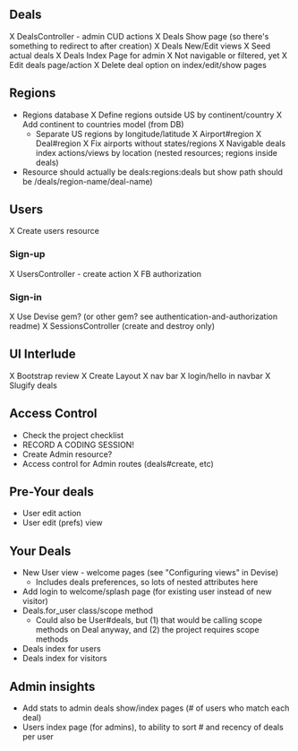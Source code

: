 ## Deals
X DealsController - admin CUD actions
X Deals Show page (so there's something to redirect to after creation)
X Deals New/Edit views
X Seed actual deals 
X Deals Index Page for admin 
  X Not navigable or filtered, yet
X Edit deals page/action
X Delete deal option on index/edit/show pages

## Regions
- Regions database
  X Define regions outside US by continent/country
  X Add continent to countries model (from DB)
  - Separate US regions by longitude/latitude
X Airport#region
X Deal#region
X Fix airports without states/regions
X Navigable deals index actions/views by location (nested resources; regions inside deals)
- Resource should actually be deals:regions:deals but show path should be /deals/region-name/deal-name)

## Users
X Create users resource

### Sign-up
X UsersController - create action
X FB authorization

### Sign-in
X Use Devise gem? (or other gem? see authentication-and-authorization readme)
X SessionsController (create and destroy only)

## UI Interlude
X Bootstrap review
X Create Layout
  X nav bar
  X login/hello in navbar
X Slugify deals

## Access Control
- Check the project checklist
- RECORD A CODING SESSION!
- Create Admin resource?
- Access control for Admin routes (deals#create, etc)

## Pre-Your deals
- User edit action
- User edit (prefs) view

## Your Deals
- New User view - welcome pages (see "Configuring views" in Devise)
  - Includes deals preferences, so lots of nested attributes here
- Add login to welcome/splash page (for existing user instead of new visitor)
- Deals.for_user class/scope method
  - Could also be User#deals, but (1) that would be calling scope methods on Deal anyway, and (2) the project requires scope methods
- Deals index for users 
- Deals index for visitors

## Admin insights
- Add stats to admin deals show/index pages (# of users who match each deal)
- Users index page (for admins), to ability to sort # and recency of deals per user